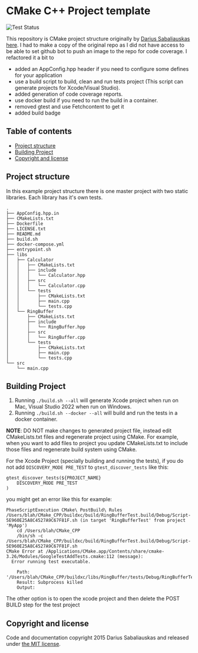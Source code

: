 
# CMake C++ Project template
![Test Status](https://github.com//Mrunmoy/CMake_CPP/workflows/BuildAndTest/badge.svg?branch=main)

This repository is CMake project structure originally by [Darius Sabaliauskas](https://github.com/Jamagas) [here](https://github.com/Jamagas/CMake). I had to make a copy of the original repo as I did not have access to be able to set github bot to push an image to the repo for code coverage. I refactored it a bit to 
- added an AppConfig.hpp header if you need to configure some defines for your application
- use a build script to build, clean and run tests project (This script can generate projects for Xcode/Visual Studio).
- added generation of code coverage reports.
- use docker build if you need to run the build in a container.
- removed gtest and use Fetchcontent to get it
- added build badge

## Table of contents
- [Project structure](#project-structure)
- [Building Project](#building-project)
- [Copyright and license](#copyright-and-license)

## Project structure
In this example project structure there is one master project with two static libraries.
Each library has it's own tests.


```
.
├── AppConfig.hpp.in
├── CMakeLists.txt
├── Dockerfile
├── LICENSE.txt
├── README.md
├── build.sh
├── docker-compose.yml
├── entrypoint.sh
├── libs
│   ├── Calculator
│   │   ├── CMakeLists.txt
│   │   ├── include
│   │   │   └── Calculator.hpp
│   │   ├── src
│   │   │   └── Calculator.cpp
│   │   └── tests
│   │       ├── CMakeLists.txt
│   │       ├── main.cpp
│   │       └── tests.cpp
│   └── RingBuffer
│       ├── CMakeLists.txt
│       ├── include
│       │   └── RingBuffer.hpp
│       ├── src
│       │   └── RingBuffer.cpp
│       └── tests
│           ├── CMakeLists.txt
│           ├── main.cpp
│           └── tests.cpp
└── src
    └── main.cpp
```

## Building Project
1. Running ```./build.sh --all``` will generate Xcode project when run on Mac, Visual Studio 2022 when run on Windows.
2. Running ```./build.sh --docker --all``` will build and run the tests in a docker container.

**NOTE**: 
DO NOT make changes to generated project file, instead edit CMakeLists.txt files and regenerate project using CMake.
For example, when you want to add files to project you update CMakeLists.txt to include those files and regenerate build system using CMake.

For the Xcode Project (specially building and running the tests), if you do not add `DISCOVERY_MODE PRE_TEST` to `gtest_discover_tests` like this:
```
gtest_discover_tests(${PROJECT_NAME}
	DISCOVERY_MODE PRE_TEST
)
```
you might get an error like this for example:
```
PhaseScriptExecution CMake\ PostBuild\ Rules /Users/blah/CMake_CPP/buildxc/build/RingBufferTest.build/Debug/Script-5E960E25A8C4527A9C67F81F.sh (in target 'RingBufferTest' from project 'MyApp')
    cd /Users/blah/CMake_CPP
    /bin/sh -c /Users/blah/CMake_CPP/buildxc/build/RingBufferTest.build/Debug/Script-5E960E25A8C4527A9C67F81F.sh
CMake Error at /Applications/CMake.app/Contents/share/cmake-3.26/Modules/GoogleTestAddTests.cmake:112 (message):
  Error running test executable.

    Path: '/Users/blah/CMake_CPP/buildxc/libs/RingBuffer/tests/Debug/RingBufferTest'
    Result: Subprocess killed
    Output:
```

The other option is to open the xcode project and then delete the POST BUILD step for the test project

## Copyright and license

Code and documentation copyright 2015 Darius Sabaliauskas and released under 
[the MIT license](https://github.com/Jamagas/CMake/blob/master/LICENSE).
